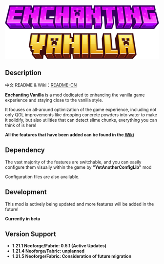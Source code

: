 ![minecraft_title.png](title.png)

## Description

中文 README & Wiki：[README-CN](https://github.com/pynickle/Enchanting-Vanilla/blob/master/README-CN.md)

**Enchanting Vanilla** is a mod dedicated to enhancing the vanilla game experience and staying close to the vanilla style.

It focuses on all-around optimization of the game experience, including not only QOL improvements like dropping concrete powders into water to make it solidify, but also utilities that can detect slime chunks, everything you can think of is here!

**All the features that have been added can be found in the [Wiki](https://github.com/pynickle/Enchanting-Vanilla/wiki)**

## Dependency

The vast majority of the features are switchable, and you can easily configure them visually within the game by **"YetAnotherConfigLib"** mod

Configuration files are also available.

## Development

This mod is actively being updated and more features will be added in the future!

**Currently in beta**

## Version Support

* **1.21.1 Neoforge/Fabric: 0.5.1 (Active Updates)**
* **1.21.4 Neoforge/Fabric: unplanned**
* **1.21.5 Neoforge/Fabric: Consideration of future migration**
